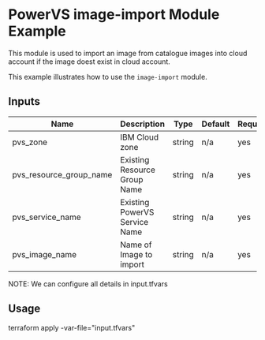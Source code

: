 # PowerVS image-import Module Example

This module is used to import an image from catalogue images into cloud account if the image doest exist in cloud account.

This example illustrates how to use the `image-import` module.

<!-- BEGINNING OF PRE-COMMIT-TERRAFORM DOCS HOOK -->

## Inputs

| Name                              | Description                                           | Type   | Default | Required |
|-----------------------------------|-------------------------------------------------------|--------|---------|----------|
| pvs\_zone | IBM Cloud zone | string | n/a | yes |
| pvs\_resource\_group\_name | Existing Resource Group Name | string | n/a | yes |
| pvs\_service\_name | Existing PowerVS Service Name | string | n/a | yes |
| pvs\_image_name | Name of Image to import | string | n/a | yes |

<!-- END OF PRE-COMMIT-TERRAFORM DOCS HOOK -->

NOTE: We can configure all details in input.tfvars 

## Usage

terraform apply -var-file="input.tfvars"